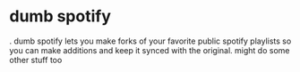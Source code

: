 # dumb spotify
. 
dumb spotify lets you make forks of your favorite public spotify playlists so you can make additions and keep it synced with the original.
might do some other stuff too
